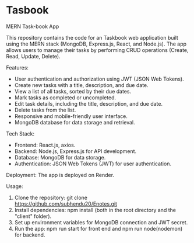 # Tasbook

MERN Task-book App

This repository contains the code for an Taskbook web application built using the MERN stack (MongoDB, Express.js, React, and Node.js). The app allows users to manage their tasks by performing CRUD operations (Create, Read, Update, Delete).

Features:
- User authentication and authorization using JWT (JSON Web Tokens).
- Create new tasks with a title, description, and due date.
- View a list of all tasks, sorted by their due dates.
- Mark tasks as completed or uncompleted.
- Edit task details, including the title, description, and due date.
- Delete tasks from the list.
- Responsive and mobile-friendly user interface.
- MongoDB database for data storage and retrieval.

Tech Stack:
- Frontend: React.js, axios.
- Backend: Node.js, Express.js for API development.
- Database: MongoDB for data storage.
- Authentication: JSON Web Tokens (JWT) for user authentication.

Deployment:
The app is deployed on Render.

Usage:
1. Clone the repository: git clone https://github.com/subhendu20/Enotes.git
2. Install dependencies: npm install (both in the root directory and the "client" folder).
3. Set up environment variables for MongoDB connection and JWT secret.
4. Run the app: npm run start for front end and npm run node(nodemon) for backend.


